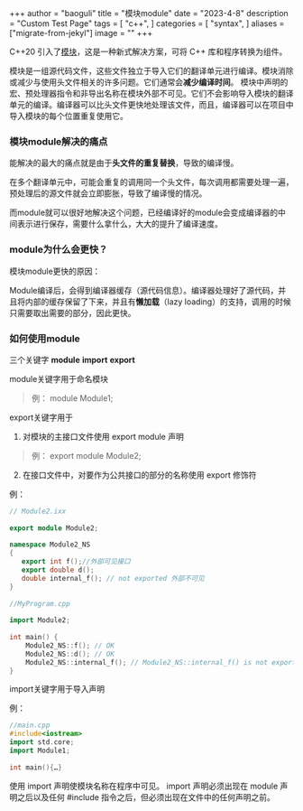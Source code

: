 +++
author = "baoguli"
title = "模块module"
date = "2023-4-8"
description = "Custom Test Page"
tags = [
    "c++",
]
categories = [
    "syntax",
]
aliases = ["migrate-from-jekyl"]
image = ""
+++

C++20 引入了[模块](https://en.cppreference.com/w/cpp/language/modules "Module")，这是一种新式解决方案，可将 C++ 库和程序转换为组件。  


模块是一组源代码文件，这些文件独立于导入它们的翻译单元进行编译。模块消除或减少与使用头文件相关的许多问题。它们通常会**减少编译时间**。 模块中声明的宏、预处理器指令和非导出名称在模块外部不可见。它们不会影响导入模块的翻译单元的编译。编译器可以比头文件更快地处理该文件，而且，编译器可以在项目中导入模块的每个位置重复使用它。  

### 模块module解决的痛点


能解决的最大的痛点就是由于**头文件的重复替换**，导致的编译慢。


在多个翻译单元中，可能会重复的调用同一个头文件，每次调用都需要处理一遍，预处理后的源文件就会立即膨胀，导致了编译慢的情况。  


而module就可以很好地解决这个问题，已经编译好的module会变成编译器的中间表示进行保存，需要什么拿什么，大大的提升了编译速度。


### module为什么会更快？


模块module更快的原因：


Module编译后，会得到编译器缓存（源代码信息）。编译器处理好了源代码，并且将内部的缓存保留了下来，并且有**懒加载**（lazy loading）的支持，调用的时候只需要取出需要的部分，因此更快。


### 如何使用module


三个关键字 **module** **import** **export**  

module关键字用于命名模块  

>例： module Module1;

export关键字用于  

1.	对模块的主接口文件使用 export module 声明  

>例： export module Module2;  

2.	在接口文件中，对要作为公共接口的部分的名称使用 export 修饰符  


例： 
```C++
// Module2.ixx  
  
export module Module2;  
  
namespace Module2_NS  
{  
   export int f();//外部可见接口  
   export double d();  
   double internal_f(); // not exported 外部不可见  
}  
  
//MyProgram.cpp  
  
import Module2;  
  
int main() {  
    Module2_NS::f(); // OK  
    Module2_NS::d(); // OK  
    Module2_NS::internal_f(); // Module2_NS::internal_f() is not exported  
}  
```

import关键字用于导入声明  


例：

```C++
//main.cpp  
#include<iostream>  
import std.core;  
import Module1;  
  
int main(){…}  

```

使用 import 声明使模块名称在程序中可见。 import 声明必须出现在 module 声明之后以及任何 #include 指令之后，但必须出现在文件中的任何声明之前。
